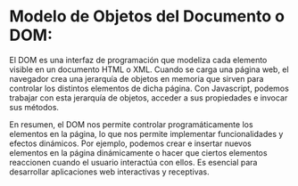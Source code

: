 # Modelo de Objetos del Documento o DOM:
El DOM es una interfaz de programación que modeliza cada elemento visible en un documento HTML o XML. Cuando se carga una página web, el navegador crea una jerarquía de objetos en memoria que sirven para controlar los distintos elementos de dicha página. Con Javascript, podemos trabajar con esta jerarquía de objetos, acceder a sus propiedades e invocar sus métodos.

En resumen, el DOM nos permite controlar programáticamente los elementos en la página, lo que nos permite implementar funcionalidades y efectos dinámicos. Por ejemplo, podemos crear e insertar nuevos elementos en la página dinámicamente o hacer que ciertos elementos reaccionen cuando el usuario interactúa con ellos. Es esencial para desarrollar aplicaciones web interactivas y receptivas. 

